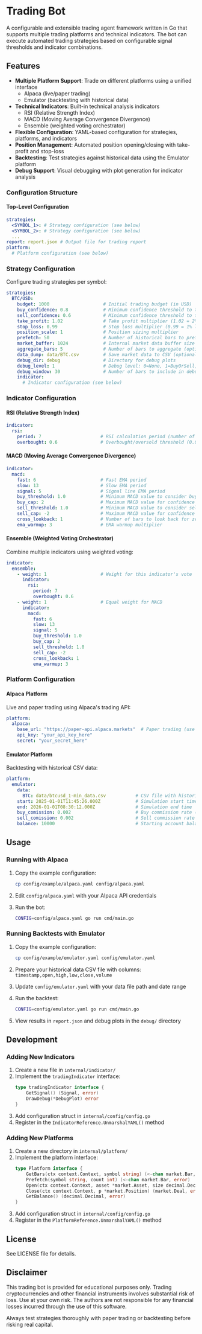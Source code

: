 # Trading Bot

A configurable and extensible trading agent framework written in Go that supports multiple trading platforms and technical indicators. The bot can execute automated trading strategies based on configurable signal thresholds and indicator combinations.

## Features

- **Multiple Platform Support**: Trade on different platforms using a unified interface
  - Alpaca (live/paper trading)
  - Emulator (backtesting with historical data)
- **Technical Indicators**: Built-in technical analysis indicators
  - RSI (Relative Strength Index)
  - MACD (Moving Average Convergence Divergence)
  - Ensemble (weighted voting orchestrator)
- **Flexible Configuration**: YAML-based configuration for strategies, platforms, and indicators
- **Position Management**: Automated position opening/closing with take-profit and stop-loss
- **Backtesting**: Test strategies against historical data using the Emulator platform
- **Debug Support**: Visual debugging with plot generation for indicator analysis

### Configuration Structure

#### Top-Level Configuration

```yaml
strategies:
  <SYMBOL_1>: # Strategy configuration (see below)
  <SYMBOL_2>: # Strategy configuration (see below)
  ...
report: report.json # Output file for trading report
platform:
  # Platform configuration (see below)
```

### Strategy Configuration

Configure trading strategies per symbol:

```yaml
strategies:
  BTC/USD:
    budget: 1000                    # Initial trading budget (in USD)
    buy_confidence: 0.8             # Minimum confidence threshold to trigger buy (0.0-1.0)
    sell_confidence: 0.6            # Minimum confidence threshold to trigger sell (0.0-1.0)
    take_profit: 1.02               # Take profit multiplier (1.02 = 2% profit)
    stop_loss: 0.99                 # Stop loss multiplier (0.99 = 1% loss)
    position_scale: 1               # Position sizing multiplier
    prefetch: 50                    # Number of historical bars to prefetch for warmup
    market_buffer: 1024             # Internal market data buffer size
    aggregate_bars: 5               # Number of bars to aggregate (optional)
    data_dump: data/BTC.csv         # Save market data to CSV (optional)
    debug_dir: debug                # Directory for debug plots
    debug_level: 1                  # Debug level: 0=None, 1=BuyOrSell, 2=All
    debug_window: 30                # Number of bars to include in debug plots
    indicator:
      # Indicator configuration (see below)
```

### Indicator Configuration

#### RSI (Relative Strength Index)

```yaml
indicator:
  rsi:
    period: 7                      # RSI calculation period (number of bars)
    overbought: 0.6                # Overbought/oversold threshold (0.0-1.0)
```

#### MACD (Moving Average Convergence Divergence)

```yaml
indicator:
  macd:
    fast: 6                        # Fast EMA period
    slow: 13                       # Slow EMA period
    signal: 5                      # Signal line EMA period
    buy_threshold: 1.0             # Minimum MACD value to consider buying
    buy_cap: 2                     # Maximum MACD value for confidence calculation
    sell_threshold: 1.0            # Minimum MACD value to consider selling
    sell_cap: -2                   # Maximum MACD value for confidence calculation
    cross_lookback: 1              # Number of bars to look back for zero-line crossover
    ema_warmup: 3                  # EMA warmup multiplier
```

#### Ensemble (Weighted Voting Orchestrator)

Combine multiple indicators using weighted voting:

```yaml
indicator:
  ensemble:
    - weight: 1                    # Weight for this indicator's vote
      indicator:
        rsi:
          period: 7
          overbought: 0.6
    - weight: 1                    # Equal weight for MACD
      indicator:
        macd:
          fast: 6
          slow: 13
          signal: 5
          buy_threshold: 1.0
          buy_cap: 2
          sell_threshold: 1.0
          sell_cap: -2
          cross_lookback: 1
          ema_warmup: 3
```

### Platform Configuration

#### Alpaca Platform

Live and paper trading using Alpaca's trading API:

```yaml
platform:
  alpaca:
    base_url: "https://paper-api.alpaca.markets"  # Paper trading (use appropriate URL for live trading)
    api_key: "your_api_key_here"
    secret: "your_secret_here"
```

#### Emulator Platform

Backtesting with historical CSV data:

```yaml
platform:
  emulator:
    data:
      BTC: data/btcusd_1-min_data.csv           # CSV file with historical bars
    start: 2025-01-01T11:45:26.000Z             # Simulation start time
    end: 2026-01-01T08:30:12.000Z               # Simulation end time
    buy_comission: 0.002                        # Buy commission rate (0.2%)
    sell_comission: 0.002                       # Sell commission rate (0.2%)
    balance: 10000                              # Starting account balance
```

## Usage

### Running with Alpaca

1. Copy the example configuration:
   ```bash
   cp config/example/alpaca.yaml config/alpaca.yaml
   ```

2. Edit `config/alpaca.yaml` with your Alpaca API credentials

3. Run the bot:
   ```bash
   CONFIG=config/alpaca.yaml go run cmd/main.go
   ```

### Running Backtests with Emulator

1. Copy the example configuration:
   ```bash
   cp config/example/emulator.yaml config/emulator.yaml
   ```

2. Prepare your historical data CSV file with columns: `timestamp,open,high,low,close,volume`

3. Update `config/emulator.yaml` with your data file path and date range

4. Run the backtest:
   ```bash
   CONFIG=config/emulator.yaml go run cmd/main.go
   ```

5. View results in `report.json` and debug plots in the `debug/` directory

## Development

### Adding New Indicators

1. Create a new file in `internal/indicator/`
2. Implement the `tradingIndicator` interface:
   ```go
   type tradingIndicator interface {
       GetSignal() (Signal, error)
       DrawDebug(*DebugPlot) error
   }
   ```
3. Add configuration struct in `internal/config/config.go`
4. Register in the `IndicatorReference.UnmarshalYAML()` method

### Adding New Platforms

1. Create a new directory in `internal/platform/`
2. Implement the platform interface:
   ```go
   type Platform interface {
       GetBars(ctx context.Context, symbol string) (<-chan market.Bar, <-chan error)
       Prefetch(symbol string, count int) (<-chan market.Bar, error)
       Open(ctx context.Context, asset *market.Asset, size decimal.Decimal) (*market.Position, error)
       Close(ctx context.Context, p *market.Position) (market.Deal, error)
       GetBalance() (decimal.Decimal, error)
   }
   ```
3. Add configuration struct in `internal/config/config.go`
4. Register in the `PlatformReference.UnmarshalYAML()` method

## License

See LICENSE file for details.

## Disclaimer

This trading bot is provided for educational purposes only. Trading cryptocurrencies and other financial instruments involves substantial risk of loss. Use at your own risk. The authors are not responsible for any financial losses incurred through the use of this software.

Always test strategies thoroughly with paper trading or backtesting before risking real capital.
